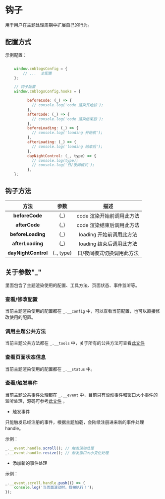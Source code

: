 # 钩子

用于用户在主题处理周期中扩展自己的行为。

## 配置方式

示例配置：

```javascript

    window.cnblogsConfig = {
        // ...  主配置
    };

    // 钩子配置
    window.cnblogsConfig.hooks = {

          beforeCode: (_) => {
            // console.log('code 渲染开始前');
          },
          afterCode: (_) => {
            // console.log('code 渲染结束后');
          },
          beforeLoading: (_) => {
            // console.log('loading 开始前');
          },
          afterLoading: (_) => {
            // console.log('loading 结束后');
          },
          dayNightControl: (_, type) => {
            // console.log(type);
            // console.log('日/夜间模式');
          },
    };

```

## 钩子方法

|**方法**|**参数**|**描述**|
|:-----:|:-----:|:-----:|
|**beforeCode**|(_)|code 渲染开始前调用此方法|
|**afterCode**|(_)|code 渲染结束后调用此方法|
|**beforeLoading**|(_)|loading 开始前调用此方法|
|**afterLoading**|(_)|loading 结束后调用此方法|
|**dayNightControl**|(_, type)|日/夜间模式切换调用此方法|

## 关于参数"_"

里面包含了主题渲染使用的配置、工具方法、页面状态、事件监听等。

### 查看/修改配置

当前主题渲染使用的配置都在 `_.__config` 中，可以查看当前配置，也可以直接修改使用的配置。

### 调用主题公共方法

当前主题公共方法都在 `_.__tools` 中，关于所有的公共方法可查看[此文件](https://github.com/wangyang0210/cnblogs-theme/blob/v2/src/utils/tools.js)

### 查看页面状态信息

当前主题渲染使用的配置都在 `_.__status` 中。

### 查看/触发事件

当前主题公共事件处理都在 `_.__event` 中，目前只有滚动事件和窗口大小事件的监听处理，源码可参考[此文件](https://github.com/wangyang0210/cnblogs-theme/blob/v2/src/components/event/event.js) 。

* 触发事件

只能触发已经注册的事件，根据主题加载，会陆续注册进来新的事件处理handle。

示例：

```javascript
_.__event.handle.scroll(); // 触发滚动处理
_.__event.handle.resize(); // 触发窗口大小变化处理
```

* 添加新的事件处理

示例：

```javascript
_.__event.scroll.handle.push(() => {
    console.log('当页面滚动时，我被执行！');
});
```
